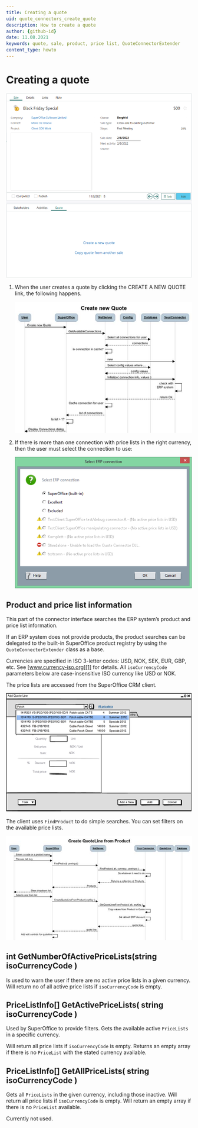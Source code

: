 ```yaml
---
title: Creating a quote
uid: quote_connectors_create_quote
description: How to create a quote
author: {github-id}
date: 11.08.2021
keywords: quote, sale, product, price list, QuoteConnectorExtender
content_type: howto
---
```


# Creating a quote

![Create quote -screenshot][img1]

1. When the user creates a quote by clicking the CREATE A NEW QUOTE link, the following happens.

    ![08][img2]

2. If there is more than one connection with price lists in the right currency, then the user must select the connection to use:

    ![09 -screenshot][img3]

## Product and price list information

This part of the connector interface searches the ERP system’s product and price list information.

If an ERP system does not provide products, the product searches can be delegated to the built-in SuperOffice product registry by using the `QuoteConnectorExtender` class as a base.

Currencies are specified in ISO 3-letter codes: USD, NOK, SEK, EUR, GBP, etc. See [www.currency-iso.org][1] for details. All `isoCurrencyCode` parameters below are case-insensitive ISO currency like USD or NOK.

The price lists are accessed from the SuperOffice CRM client.

![10][img4]

The client uses `FindProduct` to do simple searches. You can set filters on the available price lists.

![11][img5]

## int GetNumberOfActivePriceLists(string isoCurrencyCode )

Is used to warn the user if there are no active price lists in a given currency. Will return no of all active price lists if `isoCurrencyCode` is empty.

## PriceListInfo[] GetActivePriceLists( string isoCurrencyCode )

Used by SuperOffice to provide filters. Gets the available active `PriceLists` in a specific currency.

Will return all price lists if `isoCurrencyCode` is empty. Returns an empty array if there is no `PriceList` with the stated currency available.

## PriceListInfo[] GetAllPriceLists( string isoCurrencyCode )

Gets all `PriceLists` in the given currency, including those inactive. Will return all price lists if `isoCurrencyCode` is empty. Will return an empty array if there is no `PriceList` available.

Currently not used.

<!-- Referenced links -->
[1]: http://www.currency-iso.org/dl_iso_table_a1.xls

<!-- Referenced images -->
[img1]: media/create-quote.png
[img2]: media/image008.jpg
[img3]: media/image009.png
[img4]: media/image010.png
[img5]: media/image011.jpg
